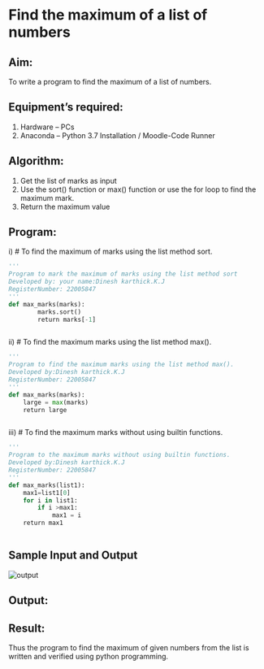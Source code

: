 # Find the maximum of a list of numbers
## Aim:
To write a program to find the maximum of a list of numbers.
## Equipment’s required:
1.	Hardware – PCs
2.	Anaconda – Python 3.7 Installation / Moodle-Code Runner
## Algorithm:
1.	Get the list of marks as input
2.	Use the sort() function or max() function or use the for loop to find the maximum mark.
3.	Return the maximum value
## Program:

i)	# To find the maximum of marks using the list method sort.
```Python
''' 
Program to mark the maximum of marks using the list method sort
Developed by: your name:Dinesh karthick.K.J
RegisterNumber: 22005847
'''
def max_marks(marks):
        marks.sort()
        return marks[-1]



```

ii)	# To find the maximum marks using the list method max().
```Python
''' 
Program to find the maximum marks using the list method max().
Developed by:Dinesh karthick.K.J
RegisterNumber: 22005847
'''
def max_marks(marks):
    large = max(marks)
    return large



```

iii) # To find the maximum marks without using builtin functions.
```Python
''' 
Program to the maximum marks without using builtin functions.
Developed by:Dinesh karthick.K.J
RegisterNumber: 22005847
'''
def max_marks(list1):
    max1=list1[0]
    for i in list1:
        if i >max1:
            max1 = i
    return max1



```
## Sample Input and Output
![output](./img/max_marks1.jpg) 

## Output:



## Result:
Thus the program to find the maximum of given numbers from the list is written and verified using python programming.

